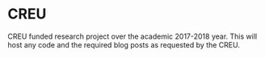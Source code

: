# CREU
CREU funded research project over the academic 2017-2018 year. This will host any code and the required blog posts as requested by the CREU.
